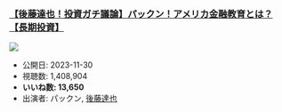 ### [【後藤達也！投資ガチ議論】パックン！アメリカ金融教育とは？【長期投資】](https://www.youtube.com/watch?v=DnaUPmvmoHU)
[![](https://img.youtube.com/vi/DnaUPmvmoHU/sddefault.jpg)](https://www.youtube.com/watch?v=DnaUPmvmoHU)
-   公開日: 2023-11-30
-   視聴数: 1,408,904
-   **いいね数: 13,650**
-   出演者: パックン, [後藤達也](/rehacq_fan/people/後藤達也 "wikilink")
